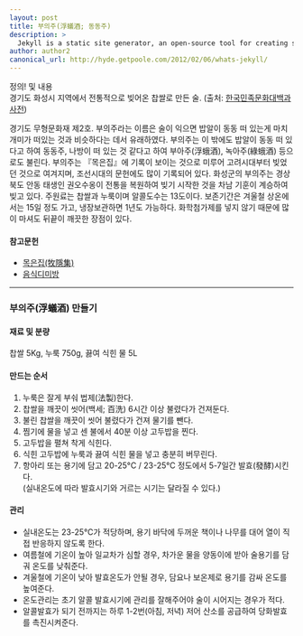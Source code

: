 ```yaml
---
layout: post
title: 부의주(浮蟻酒; 동동주)
description: >
  Jekyll is a static site generator, an open-source tool for creating simple yet powerful websites of all shapes and sizes.
author: author2
canonical_url: http://hyde.getpoole.com/2012/02/06/whats-jekyll/
---
```


정의! 및 내용  
경기도 화성시 지역에서 전통적으로 빚어온 찹쌀로 만든 술. (출처: [한국민족문화대백과사전](http://encykorea.aks.ac.kr/Contents/SearchNavi?keyword=%EB%B6%80%EC%9D%98%EC%A3%BC&ridx=0&tot=1683))  

경기도 무형문화재 제2호. 부의주라는 이름은 술이 익으면 밥알이 동동 떠 있는게 마치 개미가 떠있는 것과 비슷하다는 데서 유래하였다. 부의주는 이 밖에도 밥알이 동동 떠 있다고 하여 동동주, 나방이 떠 있는 것 같다고 하여 부아주(浮蛾酒), 녹아주(綠蛾酒) 등으로도 불린다.
부의주는 『목은집』에 기록이 보이는 것으로 미루어 고려시대부터 빚었던 것으로 여겨지며, 조선시대의 문헌에도 많이 기록되어 있다. 화성군의 부의주는 경상북도 안동 태생인 권오수옹이 전통을 복원하여 빚기 시작한 것을 차남 기훈이 계승하여 빚고 있다. 주원료는 찹쌀과 누룩이며 알콜도수는 13도이다. 보존기간은 겨울철 상온에서는 15일 정도 가고, 냉장보관하면 1년도 가능하다. 화학첨가제를 넣지 않기 때문에 많이 마셔도 뒤끝이 깨끗한 장점이 있다.

#### 참고문헌
* [목은집(牧隱集)](http://www.nl.go.kr/nl/search/search.jsp?all=on&topF1=title_author&kwd=%EB%AA%A9%EC%9D%80%EC%A7%91)
* [음식디미방](http://www.nl.go.kr/nl/search/search.jsp?all=on&topF1=title_author&kwd=%EC%9D%8C%EC%8B%9D%EB%94%94%EB%AF%B8%EB%B0%A9)

---
### 부의주(浮蟻酒) 만들기

#### 재료 및 분량
찹쌀 5Kg, 누룩 750g, 끓여 식힌 물 5L

#### 만드는 순서
1. 누룩은 잘게 부숴 법제(法製)한다.
2. 찹쌀을 깨끗이 씻어(백세; 百洗) 6시간 이상 불렸다가 건져둔다.
3. 불린 찹쌀을 깨끗이 씻어 불렸다가 건져 물기를 뺀다.
4. 찜기에 물을 넣고 센 불에서 40분 이상 고두밥을 찐다.
5. 고두밥을 펼쳐 착게 식힌다.
6. 식힌 고두밥에 누룩과 끓여 식힌 물을 넣고 충분히 버무린다.
7. 항아리 또는 용기에 담고 20-25°C / 23-25°C 정도에서 5-7일간 발효(發酵)시킨다.  
(실내온도에 따라 발효시기와 거르는 시기는 달라질 수 있다.)

#### 관리
* 실내온도는 23-25°C가 적당하며, 용기 바닥에 두꺼운 책이나 나무를 대어 열이 직접 반응하지 않도록 한다.
* 여름철에 기온이 높아 일교차가 심할 경우, 차가운 물을 양동이에 받아 술용기를 담궈 온도를 낮춰준다.
* 겨울철에 기온이 낮아 발효온도가 안될 경우, 담요나 보온제로 용기를 감싸 온도를 높여준다.
* 온도관리는 초기 알콜 발효시기에 관리를 잘해주어야 술이 시어지는 경우가 적다.
* 알콜발효가 되기 전까지는 하루 1-2번(아침, 저녁) 저어 산소를 공급하여 당화발효를 촉진시켜준다.